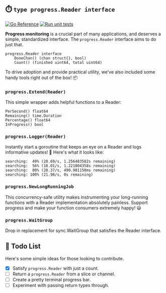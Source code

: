 ## ⏱️ `type progress.Reader interface`

[![Go Reference](https://pkg.go.dev/badge/github.com/libfor/progress.svg)](https://pkg.go.dev/github.com/libfor/progress) [![Run unit tests](https://github.com/libfor/progress/actions/workflows/test_on_push.yaml/badge.svg)](https://github.com/libfor/progress/actions/workflows/test_on_push.yaml) 

**Progress monitoring** is a crucial part of many applications, and deserves a simple, standardized interface. The `progress.Reader` interface aims to do just that.

    progress.Reader interface
	    DoneChan() (chan struct{}, bool)
	    Count() (finished uint64, total uint64)


To drive adoption and provide practical utility, we've also included some handy tools right out of the box! 📦

### `progress.Extend(Reader)`

This simple wrapper adds helpful functions to a Reader:

    PerSecond() float64
    Remaining() time.Duration
    Percentage() float64
    InProgress() bool

### `progress.Logger(Reader)`

Instantly start a goroutine that keeps an eye on a Reader and logs informative updates! 👀 Here's what it looks like:

    searching:  49% (20.69/s, 1.256483582s remaining)
    searching:  56% (18.01/s, 1.221804358s remaining)
    searching:  80% (20.37/s, 490.981158ms remaining)
    searching: 100% (21.98/s, 0s remaining)

### `progress.NewLongRunningJob`

This concurrency-safe utility makes instrumenting your long-running functions with a Reader implementation absolutely painless. Support progress and make your function consumers extremely happy! 😃

### `progress.WaitGroup`

Drop in replacement for sync.WaitGroup that satisfies the Reader interface.


## 📝 Todo List

Here's some simple ideas for those looking to contribute.

- [x] Satisfy `progress.Reader` with just a count.
- [ ] Return a `progress.Reader` from a slice or channel.
- [ ] Create a pretty terminal progress bar.
- [ ] Experiment with passing return types through.